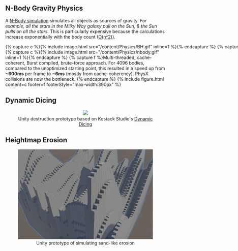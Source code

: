 <head>
    <title>Physics</title>
    <link rel="stylesheet" href="/index.css">
</head>

## N-Body Gravity Physics
A [N-Body simulation](https://en.wikipedia.org/wiki/N-body_simulation "wikipedia") simulates all objects as sources of gravity. *For example, all the stars in the Milky Way galaxy pull on the Sun, & the Sun pulls on all the stars.* This is particularly expensive because the calculations increase exponentially with the body count ([O(n^2)](https://www.bigocheatsheet.com/ "Big-O Cheat Sheet")).

<div class="media_grid">
	<div style="width:max-content">
		{% capture c %}{% include image.html src="/content/Physics/BH.gif" inline=1 %}{% endcapture %}
		{% capture f %}<a href="https://en.wikipedia.org/wiki/Barnes%E2%80%93Hut_simulation" title="wikipedia">Barnes-Hut</a> algorithm reduces # of calculations by simulating clumps of bodies as one (<a href="https://www.bigocheatsheet.com/" title="Big-O Cheat Sheet">O(n*log(n))</a>).{% endcapture %}
		{% include figure.html content=c footer=f footerStyle="max-width:475px" %}
	</div>
	<div>
		{% capture c %}{% include image.html src="/content/Physics/nbody.gif" inline=1 %}{% endcapture %}
		{% capture f %}Multi-threaded, <span class="tooltip" tip="Keeping memory access grouped together. Extremely important for high performance code.">cache-coherent</span>, <span class="tooltip" tip="Unity's new low-level C# compiler that attempts to convert code to a more parallel form (vectorization).">Burst compiled</span>, brute-force approach. For 4096 bodies, compared to the unoptimized starting point, this resulted in a speed up from <strong>~600ms</strong> per frame to <strong>~6ms</strong> (mostly from cache-coherency). PhysX collisions are now the bottleneck. {% endcapture %}
		{% include figure.html content=c footer=f footerStyle="max-width:390px" %}
	</div>
</div>

## Dynamic Dicing
<center>
	<figure>
		<img src="/content/Physics/dicing.gif">
		<figcaption>Unity destruction prototype based on Kostack Studio's <a href="https://www.youtube.com/watch?v=uHWMEqVHF2k">Dynamic Dicing</a></figcaption>
	</figure>
</center>

## Heightmap Erosion
<center>
	<figure>
		<img src="/content/Physics/erode_perlin.gif">
		<figcaption>Unity prototype of simulating sand-like erosion</figcaption>
	</figure>
</center>